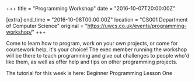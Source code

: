 +++
title = "Programming Workshop"
date = "2016-10-07T20:00:00Z"

[extra]
end_time = "2016-10-08T00:00:00Z"
location = "CS001 Department of Computer Science"
original = "https://uwcs.co.uk/events/programming-workshop/"
+++

Come to learn how to program, work on your own projects, or come for coursework help, it's your choice\! The exec member running the workshop will be there to teach programming and give out challenges to people who'd like them, as well as offer help and tips on other programming projects.

The tutorial for this week is here: <span id="2370">Beginner Programming Lesson One</span>

